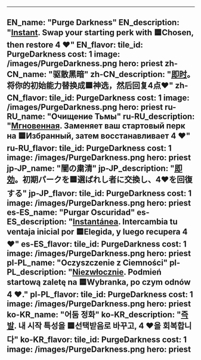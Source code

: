 ---

EN_name: "Purge Darkness"
EN_description: "<u><u>Instant</u></u>. Swap your starting perk with 🟦Chosen, then restore 4 ❤️"
EN_flavor: 
tile_id: PurgeDarkness
cost: 1
image: /images/PurgeDarkness.png
hero: priest
zh-CN_name: "驱散黑暗"
zh-CN_description: "<u><u>即时</u></u>。将你的初始能力替换成🟦神选，然后回复4点❤️"
zh-CN_flavor: 
tile_id: PurgeDarkness
cost: 1
image: /images/PurgeDarkness.png
hero: priest
ru-RU_name: "Очищение Тьмы"
ru-RU_description: "<u><u>Мгновенная</u></u>. Заменяет ваш стартовый перк на 🟦Избранный, затем восстанавливает 4 ❤️"
ru-RU_flavor: 
tile_id: PurgeDarkness
cost: 1
image: /images/PurgeDarkness.png
hero: priest
jp-JP_name: "闇の粛清"
jp-JP_description: "<u><u>即効</u></u>。初期パークを🟦選ばれし者に交換し、4❤️を回復する"
jp-JP_flavor: 
tile_id: PurgeDarkness
cost: 1
image: /images/PurgeDarkness.png
hero: priest
es-ES_name: "Purgar Oscuridad"
es-ES_description: "<u><u>Instantánea</u></u>. Intercambia tu ventaja inicial por 🟦Elegida, y luego recupera 4 ❤️"
es-ES_flavor: 
tile_id: PurgeDarkness
cost: 1
image: /images/PurgeDarkness.png
hero: priest
pl-PL_name: "Oczyszczenie z Ciemności"
pl-PL_description: "<u><u>Niezwłocznie</u></u>. Podmień startową zaletę na 🟦Wybranka, po czym odnów 4 ❤️."
pl-PL_flavor: 
tile_id: PurgeDarkness
cost: 1
image: /images/PurgeDarkness.png
hero: priest
ko-KR_name: "어둠 정화"
ko-KR_description: "<u><u>즉발</u></u>. 내 시작 특성을 🟦선택받음로 바꾸고, 4 ❤️을 회복합니다"
ko-KR_flavor: 
tile_id: PurgeDarkness
cost: 1
image: /images/PurgeDarkness.png
hero: priest
---